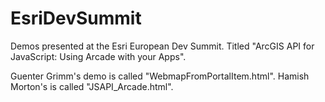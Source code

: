 # EsriDevSummit
Demos presented at the Esri European Dev Summit. Titled "ArcGIS API for JavaScript: Using Arcade with your Apps".

Guenter Grimm's demo is called "WebmapFromPortalItem.html". Hamish Morton's is called "JSAPI_Arcade.html".
